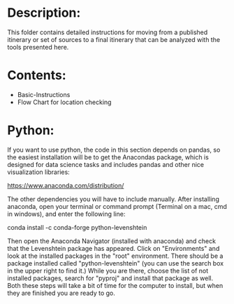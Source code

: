# Description:

This folder contains detailed instructions for moving from a published
itinerary or set of sources to a final itinerary that can be analyzed 
with the tools presented here.

# Contents:
* Basic-Instructions
* Flow Chart for location checking

# Python:

If you want to use python, the code in this section depends on pandas, 
so the easiest installation will be to get the Anacondas package, which
is designed for data science tasks and includes pandas and other 
nice visualization libraries:

https://www.anaconda.com/distribution/

The other dependencies you will have to include manually.  After 
installing anaconda, open your terminal or command prompt (Terminal on 
a mac, cmd in windows), and enter the following line:

conda install -c conda-forge python-levenshtein

Then open the Anaconda Navigator (installed with anaconda) and check that
the Levenshtein package has appeared.  Click on "Environments" and look 
at the installed packages in the "root" environment.  There should be a
package installed called "python-levenshtein" (you can use the search box 
in the upper right to find it.)  While you are there, choose the list of
not installed packages, search for "pyproj" and install that package as 
well.  Both these steps will take a bit of time for the computer to 
install, but when they are finished you are ready to go.
